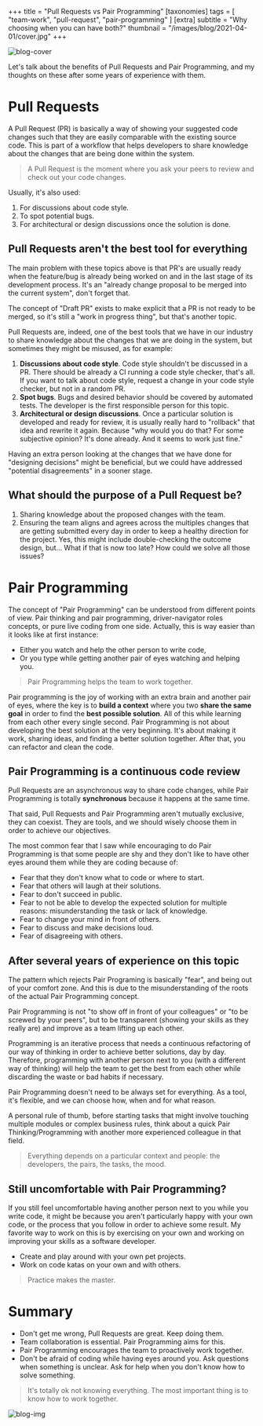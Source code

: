 +++
title = "Pull Requests vs Pair Programming"
[taxonomies]
tags = [ "team-work", "pull-request", "pair-programming" ]
[extra]
subtitle = "Why choosing when you can have both?"
thumbnail = "/images/blog/2021-04-01/cover.jpg"
+++

![blog-cover](/images/blog/2021-04-01/cover.jpg)

Let's talk about the benefits of Pull Requests and Pair Programming, and my thoughts on these after some years of experience with them. 

<!-- more -->

# Pull Requests

A Pull Request (PR) is basically a way of showing your suggested code changes such that they are easily comparable with the existing source code. This is part of a workflow that helps developers to share knowledge about the changes that are being done within the system.

> A Pull Request is the moment where you ask your peers to review and check out your code changes.

Usually, it's also used:
1. For discussions about code style.
2. To spot potential bugs.
3. For architectural or design discussions once the solution is done.

## Pull Requests aren't the best tool for everything

The main problem with these topics above is that PR's are usually ready when the feature/bug is already being worked on and in the last stage of its development process. It's an "already change proposal to be merged into the current system", don't forget that.

The concept of "Draft PR" exists to make explicit that a PR is not ready to be merged, so it's still a "work in progress thing", but that's another topic.

Pull Requests are, indeed, one of the best tools that we have in our industry to share knowledge about the changes that we are doing in the system, but sometimes they might be misused, as for example:

1. **Discussions about code style**. Code style shouldn't be discussed in a PR. There should be already a CI running a code style checker, that's all. If you want to talk about code style, request a change in your code style checker, but not in a random PR.
2. **Spot bugs**. Bugs and desired behavior should be covered by automated tests. The developer is the first responsible person for this topic.
3. **Architectural or design discussions**. Once a particular solution is developed and ready for review, it is usually really hard to "rollback" that idea and rewrite it again. Because "why would you do that? For some subjective opinion? It's done already. And it seems to work just fine."

Having an extra person looking at the changes that we have done for "designing decisions" might be beneficial, but we could have addressed "potential disagreements" in a sooner stage.

## What should the purpose of a Pull Request be?

1. Sharing knowledge about the proposed changes with the team.
2. Ensuring the team aligns and agrees across the multiples changes that are getting submitted every day in order to keep a healthy direction for the project. Yes, this might include double-checking the outcome design, but… What if that is now too late? How could we solve all those issues?

# Pair Programming

The concept of "Pair Programming" can be understood from different points of view. Pair thinking and pair programming, driver-navigator roles concepts, or pure live coding from one side. Actually, this is way easier than it looks like at first instance:
- Either you watch and help the other person to write code,
- Or you type while getting another pair of eyes watching and helping you.

> Pair Programming helps the team to work together.

Pair programming is the joy of working with an extra brain and another pair of eyes, where the key is to **build a context** where you two **share the same goal** in order to find the **best possible solution**. All of this while learning from each other every single second.
Pair Programming is not about developing the best solution at the very beginning. It's about making it work, sharing ideas, and finding a better solution together. After that, you can refactor and clean the code.

## Pair Programming is a continuous code review

Pull Requests are an asynchronous way to share code changes, while Pair Programming is totally **synchronous** because it happens at the same time.

That said, Pull Requests and Pair Programming aren't mutually exclusive, they can coexist. They are tools, and we should wisely choose them in order to achieve our objectives.

The most common fear that I saw while encouraging to do Pair Programming is that some people are shy and they don't like to have other eyes around them while they are coding because of:
- Fear that they don't know what to code or where to start.
- Fear that others will laugh at their solutions.
- Fear to don't succeed in public.
- Fear to not be able to develop the expected solution for multiple reasons: misunderstanding the task or lack of knowledge.
- Fear to change your mind in front of others.
- Fear to discuss and make decisions loud.
- Fear of disagreeing with others.

## After several years of experience on this topic

The pattern which rejects Pair Programing is basically "fear", and being out of your comfort zone. And this is due to the misunderstanding of the roots of the actual Pair Programming concept.

Pair Programming is not "to show off in front of your colleagues" or "to be screwed by your peers", but to be transparent (showing your skills as they really are) and improve as a team lifting up each other.

Programming is an iterative process that needs a continuous refactoring of our way of thinking in order to achieve better solutions, day by day. Therefore, programming with another person next to you (with a different way of thinking) will help the team to get the best from each other while discarding the waste or bad habits if necessary.

Pair Programming doesn't need to be always set for everything. As a tool, it's flexible, and we can choose how, when and for what reason.

A personal rule of thumb, before starting tasks that might involve touching multiple modules or complex business rules, think about a quick Pair Thinking/Programming with another more experienced colleague in that field.

> Everything depends on a particular context and people: the developers, the pairs, the tasks, the mood.

## Still uncomfortable with Pair Programming?

If you still feel uncomfortable having another person next to you while you write code, it might be because you aren't particularly happy with your own code, or the process that you follow in order to achieve some result. My favorite way to work on this is by exercising on your own and working on improving your skills as a software developer.
- Create and play around with your own pet projects.
- Work on code katas on your own and with others.

> Practice makes the master.

# Summary

- Don't get me wrong, Pull Requests are great. Keep doing them.
- Team collaboration is essential. Pair Programming aims for this.
- Pair Programming encourages the team to proactively work together.
- Don't be afraid of coding while having eyes around you. Ask questions when something is unclear. Ask for help when you don't know how to solve something.

> It's totally ok not knowing everything. The most important thing is to know how to work together.

![blog-img](/images/blog/2021-04-01/footer.jpg)
